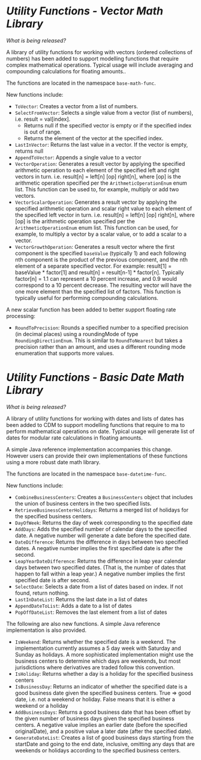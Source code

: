# *Utility Functions - Vector Math Library*

_What is being released?_

A library of utility functions for working with vectors (ordered collections of numbers) has been added to support modelling functions that require complex mathematical operations.  Typical usage will include averaging and compounding calculations for floating amounts..

The functions are located in the namespace `base-math-func`.

New functions include:

* `ToVector`: Creates a vector from a list of numbers.
* `SelectFromVector`: Selects a single value from a vector (list of numbers), i.e. result = val[index].  
  * Returns null if the specified vector is empty or if the specified index is out of range.  
  * Returns the element of the vector at the specified index.
* `LastInVector`: Returns the last value in a vector.  If the vector is empty, returns null
* `AppendToVector`: Appends a single value to a vector
* `VectorOperation`: Generates a result vector by applying the specified arithmetic operation to each element of the specified left and right vectors in turn.  i.e. result[n] = left[n] [op] right[n], where [op] is the arithmetic operation specified per the `ArithmeticOperationEnum` enum list.  This function can be used to, for example, multiply or add two vectors.
* `VectorScalarOperation`: Generates a result vector by applying the specified arithmetic operation and scalar right value to each element of the specified left vector in turn. i.e. result[n] = left[n] [op] right[n], where [op] is the arithmetic operation specified per the `ArithmeticOperationEnum` enum list.  This function can be used, for example, to multiply a vector by a scalar value, or to add a scalar to a vector.
* `VectorGrowthOperation`: Generates a result vector where the first component is the specified `baseValue` (typically 1) and each following nth component is the product of the previous component, and the nth element of a separate specified vector. For example: result[1] = baseValue * factor[1] and result[n] = result[n-1] * factor[n]. Typically factor[n] = 1.1 can represent a 10 percent increase, and 0.9 would correspond to a 10 percent decrease. The resulting vector will have the one more element than the specified list of factors.  This function is typically useful for performing compounding calculations.


A new scalar function has been added to better support floating rate processing:
* `RoundToPrecision`:  Rounds a specified number to a specified precision (in decimal places) using a roundingMode of type `RoundingDirectionEnum`.  This is similar to `RoundToNearest` but takes a precision rather than an amount, and uses a different rounding mode enumeration that supports more values.

# *Utility Functions - Basic Date Math Library*

_What is being released?_

A library of utility functions for working with dates and lists of dates has been added to CDM to support modelling functions that require to ma to perform mathematical operations on date.  Typical usage will  generate list of dates for modular rate calculations in floating amounts.

A simple Java reference implementation accompanies this change. However users can provide their own implementations of these functions using a more robust date math library.

The functions are located in the namespace `base-datetime-func`.

New functions include:

* `CombineBusinessCenters`: Creates a `BusinessCenters` object that includes the union of business centers in the two specified lists.
* `RetrieveBusinessCenterHolidays`: Returns a merged list of holidays for the specified business centers.
* `DayOfWeek`: Returns the day of week corresponding to the specified date
* `AddDays`: Adds the specified number of calendar days to the specified date.  A negative number will generate a date before the specified date.
* `DateDifference`: Returns the difference in days between two specified dates.  A negative number implies the first specified date is after the second.
* `LeapYearDateDifference`: Returns the difference in leap year calendar days between  two specified dates. (That is, the number of dates that happen to fall within a leap year.)  A negative number implies the first specified date is after second.
* `SelectDate`: Selects a date from a list of dates based on index.  If not found, return nothing.
* `LastInDateList`: Returns the last date in a list of dates
* `AppendDateToList`: Adds a date to a list of dates
* `PopOffDateList`:  Removes the last element from a list of dates

The following are also new functions. A simple Java reference implementation is also provided.
* `IsWeekend`: Returns whether the specified date is a weekend.  The implementation currently assumes a 5 day week with Saturday and Sunday as holidays.  A more sophisticated implementation might use the business centers to determine which days are weekends, but most jurisdictions where derivatives are traded follow this convention.
* `IsHoliday`: Returns whether a day is a holiday for the specified business centers
* `IsBusinessDay`: Returns an indicator of whether the specified date is a good business date given the specified business centers.  True => good date, i.e. not a weekend or holiday. False means that it is either a weekend or a holiday
* `AddBusinessDays`: Returns a good business date that has been offset by the given number of business days given the specified business centers.  A negative value implies an earlier date (before the specified originalDate), and a positive value a later date (after the specified date).
* `GenerateDateList`: Creates a list of good business days starting from the startDate and going to the end date, inclusive, omitting any days that are weekends or holidays according to the specified business centers.
